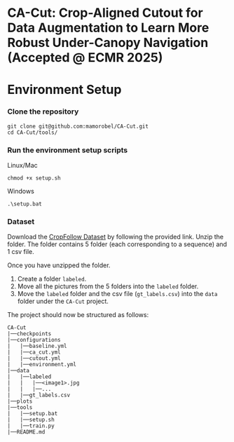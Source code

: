 # CA-Cut: Crop-Aligned Cutout for Data Augmentation to Learn More Robust Under-Canopy Navigation (Accepted @ ECMR 2025)

# Environment Setup

### Clone the repository
```
git clone git@github.com:mamorobel/CA-Cut.git
cd CA-Cut/tools/
```
### Run the environment setup scripts
Linux/Mac
```
chmod +x setup.sh
```
Windows
```
.\setup.bat
```
### Dataset

Download the [CropFollow Dataset](https://uofi.app.box.com/s/niqh4dqc9c92tumd56fo76nd64vn53vf) by following the provided link. Unzip the folder.
The folder contains 5 folder (each corresponding to a sequence) and 1 csv file.

Once you have unzipped the folder.

1. Create a folder `labeled`.
2. Move all the pictures from the 5 folders into the `labeled` folder.
3. Move the `labeled` folder and the csv file (`gt_labels.csv`) into the `data` folder under the `CA-Cut` project.

The project should now be structured as follows:
```
CA-Cut
|──checkpoints
|──configurations
|   |──baseline.yml
|   |──ca_cut.yml
|   |──cutout.yml
|   |──environment.yml
|──data
|   |──labeled
|   |   |──<image1>.jpg
|   |   |──...
|   |──gt_labels.csv
|──plots
|──tools
|   |──setup.bat
|   |──setup.sh
|   |──train.py
|──README.md
```


